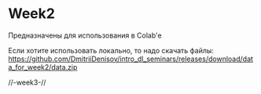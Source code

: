 # Week2
Предназначены для использования в Colab'e

Если хотите использовать локально, то надо скачать файлы:
https://github.com/DmitriiDenisov/intro_dl_seminars/releases/download/data_for_week2/data.zip

//-week3-//